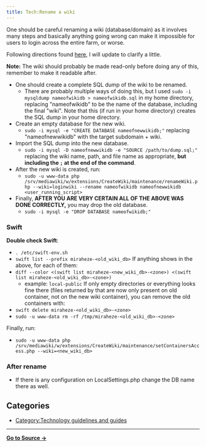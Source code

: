 ```yaml
---
title: Tech:Rename a wiki
---
```


One should be careful renaming a wiki (database/domain) as it involves many steps and basically anything going wrong can make it impossible for users to login across the entire farm, or worse.

Following directions found [here](http://stackoverflow.com/questions/67093/how-do-i-quickly-rename-a-mysql-database-change-schema-name), I will update to clarify a little.

**Note:** The wiki should probably be made read-only before doing any of this, remember to make it readable after.
* One should create a complete SQL dump of the wiki to be renamed.
   * There are probably multiple ways of doing this, but I used `sudo -i mysqldump nameofwikidb > nameofwikidb.sql` in my home directory, replacing "nameofwikidb" to be the name of the database, including the final "wiki". Note that this (if run in your home directory) creates the SQL dump in your home directory.
* Create an empty database for the new wiki.
   * `sudo -i mysql -e "CREATE DATABASE nameofnewwikidb;"` replacing "nameofnewwikidb" with the target subdomain + wiki.
* Import the SQL dump into the new database.
   * `sudo -i mysql -D nameofnewwikidb -e "SOURCE /path/to/dump.sql;"` replacing the wiki name, path, and file name as appropriate, **but including the `;` at the end of the command**.
* After the new wiki is created, run:
   * `sudo -u www-data php /srv/mediawiki/w/extensions/CreateWiki/maintenance/renameWiki.php --wiki=loginwiki --rename nameofwikidb nameofnewwikidb <user_running_script>`
* Finally, **AFTER YOU ARE VERY CERTAIN ALL OF THE ABOVE WAS DONE CORRECTLY,** you may drop the old database.
   * `sudo -i mysql -e "DROP DATABASE nameofwikidb;"`

### Swift 

**Double check Swift**:
* `. /etc/swift-env.sh`
* `swift list --prefix miraheze-<old_wiki_db>`
If anything shows in the above, for each of them:
* `diff --color <(swift list miraheze-<new_wiki_db>-<zone>) <(swift list miraheze-<old_wiki_db>-<zone>)`
   * <zone> example: `local-public`
If only empty directories or everything looks fine there (files returned by that are now only present on old container, not on the new wiki container), you can remove the old containers with:
* `swift delete miraheze-<old_wiki_db>-<zone>`
* `sudo -u www-data rm -rf /tmp/miraheze-<old_wiki_db>-<zone>`

Finally, run:
* `sudo -u www-data php /srv/mediawiki/w/extensions/CreateWiki/maintenance/setContainersAccess.php --wiki=<new_wiki_db>`

### After rename 

* If there is any configuration on LocalSettings.php change the DB name there as well.

## Categories

* [Category:Technology guidelines and guides](https://meta.miraheze.org/wiki/Category:Technology_guidelines_and_guides)



----
**[Go to Source &rarr;](https://meta.miraheze.org/wiki/Tech:Rename_a_wiki)**